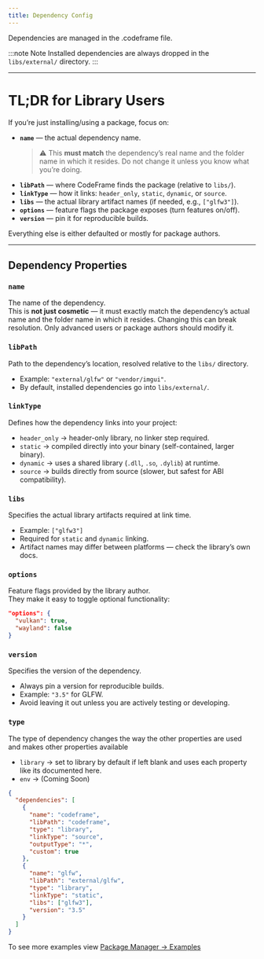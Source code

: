 ```yaml
---
title: Dependency Config
---
```


Dependencies are managed in the .codeframe file.

:::note Note
Installed dependencies are always dropped in the `libs/external/` directory.
:::

---

# TL;DR for Library Users

If you’re just installing/using a package, focus on:

- **`name`** — the actual dependency name.
  > ⚠️ This **must match** the dependency’s real name and the folder name in which it resides. Do not change it unless you know what you’re doing.
- **`libPath`** — where CodeFrame finds the package (relative to `libs/`).
- **`linkType`** — how it links: `header_only`, `static`, `dynamic`, or `source`.
- **`libs`** — the actual library artifact names (if needed, e.g., `["glfw3"]`).
- **`options`** — feature flags the package exposes (turn features on/off).
- **`version`** — pin it for reproducible builds.

Everything else is either defaulted or mostly for package authors.

---

## Dependency Properties

### `name`

The name of the dependency.  
This is **not just cosmetic** — it must exactly match the dependency’s actual name and the folder name in which it resides. Changing this can break resolution. Only advanced users or package authors should modify it.

### `libPath`

Path to the dependency’s location, resolved relative to the `libs/` directory.

- Example: `"external/glfw"` or `"vendor/imgui"`.
- By default, installed dependencies go into `libs/external/`.

### `linkType`

Defines how the dependency links into your project:

- `header_only` → header-only library, no linker step required.
- `static` → compiled directly into your binary (self-contained, larger binary).
- `dynamic` → uses a shared library (`.dll`, `.so`, `.dylib`) at runtime.
- `source` → builds directly from source (slower, but safest for ABI compatibility).

### `libs`

Specifies the actual library artifacts required at link time.

- Example: `["glfw3"]`
- Required for `static` and `dynamic` linking.
- Artifact names may differ between platforms — check the library’s own docs.

### `options`

Feature flags provided by the library author.  
They make it easy to toggle optional functionality:

```json
"options": {
  "vulkan": true,
  "wayland": false
}
```

### `version`

Specifies the version of the dependency.

- Always pin a version for reproducible builds.
- Example: `"3.5"` for GLFW.
- Avoid leaving it out unless you are actively testing or developing.

### `type`

The type of dependency changes the way the other properties are used and makes other properties available

- `library` → set to library by default if left blank and uses each property like its documented here.
- `env` → (Coming Soon)

```json title=".codeframe"
{
  "dependencies": [
    {
      "name": "codeframe",
      "libPath": "codeframe",
      "type": "library",
      "linkType": "source",
      "outputType": "*",
      "custom": true
    },
    {
      "name": "glfw",
      "libPath": "external/glfw",
      "type": "library",
      "linkType": "static",
      "libs": ["glfw3"],
      "version": "3.5"
    }
  ]
}
```

To see more examples view [Package Manager -> Examples](examples.md)
